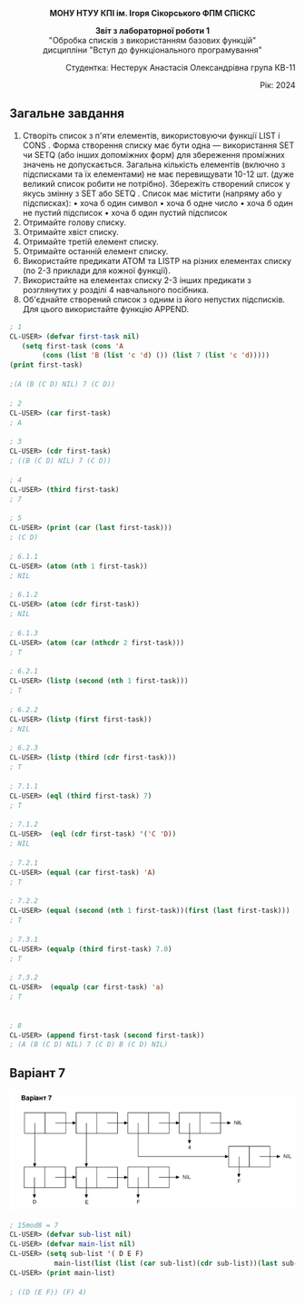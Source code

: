 <p align="center"><b>МОНУ НТУУ КПІ ім. Ігоря Сікорського ФПМ СПіСКС</b></p>
<p align="center">
<b>Звіт з лабораторної роботи 1</b><br/>
"Обробка списків з використанням базових функцій"<br/>
дисципліни "Вступ до функціонального програмування"
</p>
<p align="right">Студентка: Нестерук Анастасія Олександрівна група КВ-11<p>
<p align="right">Рік: 2024<p>
	
## Загальне завдання
1.	Створіть список з п'яти елементів, використовуючи функції LIST і CONS . Форма створення списку має бути одна — використання SET чи SETQ (або інших допоміжних форм) для збереження проміжних значень не допускається. Загальна кількість елементів (включно з підсписками та їх елементами) не має перевищувати 10-12 шт. (дуже великий список робити не потрібно). Збережіть створений список у якусь змінну з SET або SETQ . Список має містити (напряму або у підсписках):
•	хоча б один символ
•	хоча б одне число
•	хоча б один не пустий підсписок
•	хоча б один пустий підсписок
2.	Отримайте голову списку.
3.	Отримайте хвіст списку.
4.	Отримайте третій елемент списку.
5.	Отримайте останній елемент списку.
6.	Використайте предикати ATOM та LISTP на різних елементах списку (по 2-3 приклади для кожної функції).
7.	Використайте на елементах списку 2-3 інших предикати з розглянутих у розділі 4 навчального посібника.
8.	Об'єднайте створений список з одним із його непустих підсписків. Для цього використайте функцію APPEND.

```lisp
; 1
CL-USER> (defvar first-task nil)
   (setq first-task (cons 'A
		(cons (list 'B (list 'c 'd) ()) (list 7 (list 'c 'd)))))
(print first-task)

;(A (B (C D) NIL) 7 (C D))

; 2
CL-USER> (car first-task)
; A

; 3
CL-USER> (cdr first-task)
; ((B (C D) NIL) 7 (C D))

; 4
CL-USER> (third first-task)
; 7

; 5
CL-USER> (print (car (last first-task)))
; (C D)

; 6.1.1
CL-USER> (atom (nth 1 first-task))
; NIL

; 6.1.2
CL-USER> (atom (cdr first-task))
; NIL

; 6.1.3
CL-USER> (atom (car (nthcdr 2 first-task)))
; T

; 6.2.1
CL-USER> (listp (second (nth 1 first-task)))
; T

; 6.2.2
CL-USER> (listp (first first-task))
; NIL

; 6.2.3
CL-USER> (listp (third (cdr first-task)))
; T

; 7.1.1
CL-USER> (eql (third first-task) 7)
; T

; 7.1.2
CL-USER>  (eql (cdr first-task) '('C 'D))
; NIL

; 7.2.1
CL-USER> (equal (car first-task) 'A)
; T

; 7.2.2
CL-USER> (equal (second (nth 1 first-task))(first (last first-task)))
; T

; 7.3.1
CL-USER> (equalp (third first-task) 7.0)
; T

; 7.3.2
CL-USER>  (equalp (car first-task) 'a)
; T


; 8
CL-USER> (append first-task (second first-task))
; (A (B (C D) NIL) 7 (C D) B (C D) NIL)

```
## Варіант 7
<p align="center">
<img src="lab-1-variant-7.png">
</p>

```lisp
; 15mod8 = 7
CL-USER> (defvar sub-list nil)
CL-USER> (defvar main-list nil)
CL-USER> (setq sub-list '( D E F) 
		   main-list(list (list (car sub-list)(cdr sub-list))(last sub-list) 4))
CL-USER> (print main-list)

; ((D (E F)) (F) 4) 

```
 
